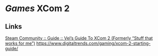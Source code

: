 # *Games* XCom 2

## Links
[Steam Community :: Guide :: Vel’s Guide To XCom 2 (Formerly “Stuff that works for me”)](https://steamcommunity.com/sharedfiles/filedetails/?id=753184780)
https://www.digitaltrends.com/gaming/xcom-2-starting-guide/
